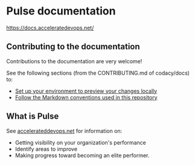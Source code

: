 # Pulse documentation

<https://docs.acceleratedevops.net/>

## Contributing to the documentation

Contributions to the documentation are very welcome!

See the following sections (from the CONTRIBUTING.md of codacy/docs) to:

-   [Set up your environment to preview your changes locally](https://github.com/codacy/docs/blob/master/CONTRIBUTING.md#previewing-docs-locally)
-   [Follow the Markdown conventions used in this repository](https://github.com/codacy/docs/blob/master/CONTRIBUTING.md#markdown-conventions)

## What is Pulse

See [accelerateddevops.net](http://acceleratedevops.net/) for information on:

-   Getting visibility on your organization's performance
-   Identify areas to improve
-   Making progress toward becoming an elite performer.
